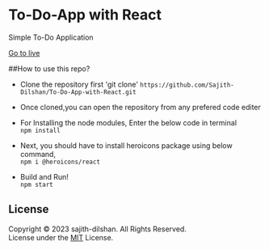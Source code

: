 # To-Do-App with React


Simple To-Do Application


[Go to live](https://sajith-dilshan.github.io/Google-Custom-Search-Engine/)



##How to use this repo?

* Clone the repository first 'git clone' ``https://github.com/Sajith-Dilshan/To-Do-App-with-React.git``

* Once cloned,you can open the repository from any prefered code editer

 * For Installing the node modules, Enter the below code in terminal <br>
  <code>npm install </code>
  
  * Next, you should have to install heroicons package using below command,  <br> 
   <code>npm i @heroicons/react </code>

* Build and Run!  <br>
<code>npm start</code>




## License
Copyright © 2023 sajith-dilshan. All Rights Reserved.  <br>
License under the [MIT](License.txt) License.
